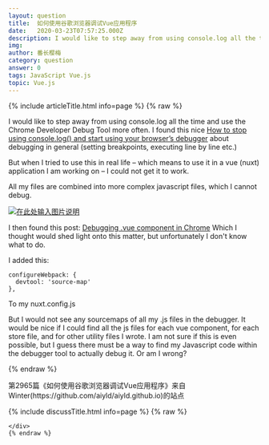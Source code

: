 ```yaml
---
layout: question
title:  如何使用谷歌浏览器调试Vue应用程序
date:   2020-03-23T07:57:25.000Z
description: I would like to step away from using console.log all the time and use the Chr...
img: 
author: 番长樱梅
category: question
answer: 0
tags: JavaScript Vue.js
topic: Vue.js
---
```

<div class="article-root">
  <div class="article">
    {% include articleTitle.html info=page %}
    {% raw %}
    <div class="article-content"><p>I would like to step away from using console.log all the time and use the Chrome Developer Debug Tool more often.
I found this nice <a href="https://medium.com/datadriveninvestor/stopping-using-console-log-and-start-using-your-browsers-debugger-62bc893d93ff" rel="nofollow noreferrer">How to stop using console.log() and start using your browser’s debugger</a> about debugging in general (setting breakpoints, executing line by line etc.)</p>

<p>But when I tried to use this in real life – which means to use it in a vue (nuxt) application I am working on – I could not get it to work.</p>

<p>All my files are combined into more complex javascript files, which I cannot debug.</p>

<p><a href="https://www.samyoc.com//uploads/users/3460/images/thumbnails/1584950244586.png" data-src="https://www.samyoc.com//uploads/users/3460/images/1584950244586.png" rel="nofollow noreferrer"><img src="https://i.stack.imgur.com/Iy9kF.png" alt="在此处输入图片说明"></a></p>

<p>I then found this post:
<a href="https://stackoverflow.com/questions/49892107/debugging-vue-component-in-chrome">Debugging .vue component in Chrome</a>
Which I thought would shed light onto this matter, but unfortunately I don't know what to do.</p>

<p>I added this:</p>

<pre><code>configureWebpack: {<font></font>
  devtool: 'source-map'<font></font>
},<font></font>
</code></pre>

<p>To my nuxt.config.js</p>

<p>But I would not see any sourcemaps of all my .js files in the debugger.
It would be nice if I could find all the js files for each vue component, for each store file, and for other utility files I wrote.
I am not sure if this is even possible, but I guess there must be a way to find my Javascript code within the debugger tool to actually debug it.
Or am I wrong?</p></div>
    {% endraw %}
  </div>
  <p class="winter_mark">第2965篇《如何使用谷歌浏览器调试Vue应用程序》来自Winter(https://github.com/aiyld/aiyld.github.io)的站点</p>
  <div class="discuss-wrapper">
    {% include discussTitle.html info=page %}
    {% raw %}
    <div class="discuss-list">
    
    </div>
    {% endraw %}
  </div>
<div>

